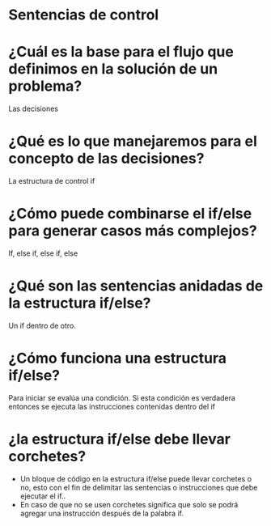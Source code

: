 # Sentencias de control 

# ¿Cuál es la base para el flujo que definimos en la solución de un problema?

Las decisiones

# ¿Qué es lo que manejaremos para el concepto de las decisiones?

La estructura de control if

# ¿Cómo puede combinarse el  if/else  para generar casos más complejos?

If, else if, else if, else

# ¿Qué son las sentencias anidadas de la estructura if/else?

Un if dentro de otro.

# ¿Cómo funciona una estructura if/else?

Para iniciar se evalúa una condición. Si esta condición es verdadera entonces se ejecuta las instrucciones contenidas dentro del if

# ¿la estructura if/else debe llevar corchetes?

* Un bloque de código en la estructura if/else puede llevar corchetes o no, esto con el fin de delimitar las sentencias o instrucciones que debe ejecutar el if..
* En caso de que no se usen corchetes significa que solo se podrá agregar una instrucción después de la palabra if.
